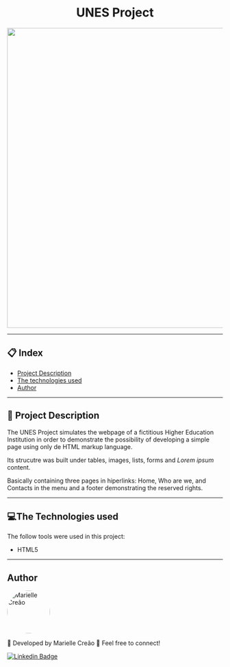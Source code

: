 <h1 align="center">UNES Project</h1>
 
<p align="center">
  <img src="https://user-images.githubusercontent.com/67730193/95371936-41bbea80-08b1-11eb-99ba-65b24c742d7b.JPG" width="700" >
</p>

---
## 📋 Index
- [Project Description](#-Project-Description)
- [The technologies used](#-The-Technologies-used)
- [Author](#-Author)

---
<a name="-Project-Description"></a>
## 📢 Project Description
<p> The UNES Project simulates the webpage of a fictitious Higher Education Institution in order to demonstrate the possibility of developing a simple page using only de HTML markup language.</p>
<p>Its strucutre was built under tables, images, lists, forms and <i>Lorem ipsum</i> content.</p>
<p>Basically containing three pages in hiperlinks: Home, Who are we,  and Contacts in the menu and a footer demonstrating the reserved rights.
</p>

--- 
<a name="-The-Technologies-used"></a>
## 💻The Technologies used 

The follow tools were used in this project:
* HTML5

---
<a name="-Author"></a>
## Author
<a href="https://www.linkedin.com/in/mariellecreão/" title="Marielle Creão"><img style="border-radius: 50%;" src="https://avatars1.githubusercontent.com/u/67730193?s=460&u=565daf77f3ad3baa94367ccd88ce71aa59ce14b8&v=4" width="100px;" alt="Marielle Creão"/></a>

🚀 Developed by Marielle Creão 👋 Feel free to connect!

<a href="https://www.linkedin.com/in/mariellecreão/">![Linkedin Badge](https://img.shields.io/badge/linkedin-%230077B5.svg?&style=for-the-badge&logo=linkedin&logoColor=white&link=https://www.linkedin.com/in/mariellecreão/)</a>
